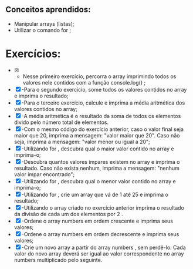 ## Conceitos aprendidos:

* Manipular arrays (listas);
* Utilizar o comando for ;


# Exercícios:

- [X] - Nesse primeiro exercício, percorra o array imprimindo todos os valores nele contidos com a função console.log() ;
- [X] -Para o segundo exercício, some todos os valores contidos no array e imprima o resultado;
- [X] -Para o terceiro exercício, calcule e imprima a média aritmética dos valores contidos no array;
- [X] -A média aritmética é o resultado da soma de todos os elementos divido pelo número total de elementos.
- [X] -Com o mesmo código do exercício anterior, caso o valor final seja maior que 20, imprima a mensagem: "valor maior que 20". 
Caso não seja, imprima a mensagem: "valor menor ou igual a 20";
- [X] -Utilizando for , descubra qual o maior valor contido no array e imprima-o;
- [X] -Descubra quantos valores ímpares existem no array e imprima o resultado. Caso não exista nenhum, imprima a mensagem: "nenhum valor ímpar encontrado";
- [X] -Utilizando for , descubra qual o menor valor contido no array e imprima-o;
- [X] -Utilizando for , crie um array que vá de 1 até 25 e imprima o resultado;
- [X] -Utilizando o array criado no exercício anterior imprima o resultado da divisão de cada um dos elementos por 2 .
- [X] -Ordene o array numbers em ordem crescente e imprima seus valores;
- [X] -Ordene o array numbers em ordem decrescente e imprima seus valores;
- [X] -Crie um novo array a partir do array numbers , sem perdê-lo. Cada valor do novo array deverá ser igual ao valor correspondente no array numbers multiplicado pelo seguinte.
